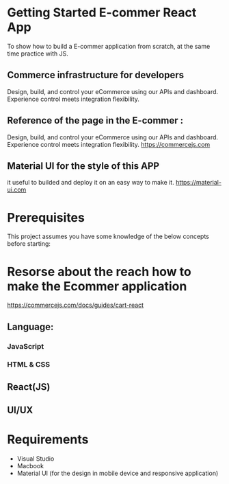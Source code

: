 
# Getting Started E-commer React App
To show how to build a E-commer application from scratch, at the same time practice with JS.

## Commerce infrastructure for developers
Design, build, and control your eCommerce using our APIs and dashboard. Experience control meets integration flexibility.

## Reference of the page in the E-commer : 
Design, build, and control your eCommerce using our APIs and dashboard. Experience control meets integration flexibility.
https://commercejs.com

## Material UI for the style of this APP

it useful to builded and deploy it on an easy way to make it. https://material-ui.com

# Prerequisites
This project assumes you have some knowledge of the below concepts before starting:

# Resorse about the reach how to make the Ecommer application
https://commercejs.com/docs/guides/cart-react

## Language: 
### JavaScript
### HTML & CSS
## React(JS)
## UI/UX

# Requirements
* Visual Studio
* Macbook
* Material UI (for the design in mobile device and responsive application)

